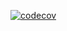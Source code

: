 [![codecov](https://codecov.io/gh/benthillerkus/m3_expressive_shapes/graph/badge.svg?token=BI0aUtvgn3)](https://codecov.io/gh/benthillerkus/m3_expressive_shapes)